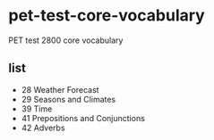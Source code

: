 # pet-test-core-vocabulary

PET test 2800 core vocabulary

## list
- 28 Weather Forecast
- 29 Seasons and Climates
- 39 Time
- 41 Prepositions and Conjunctions
- 42 Adverbs
